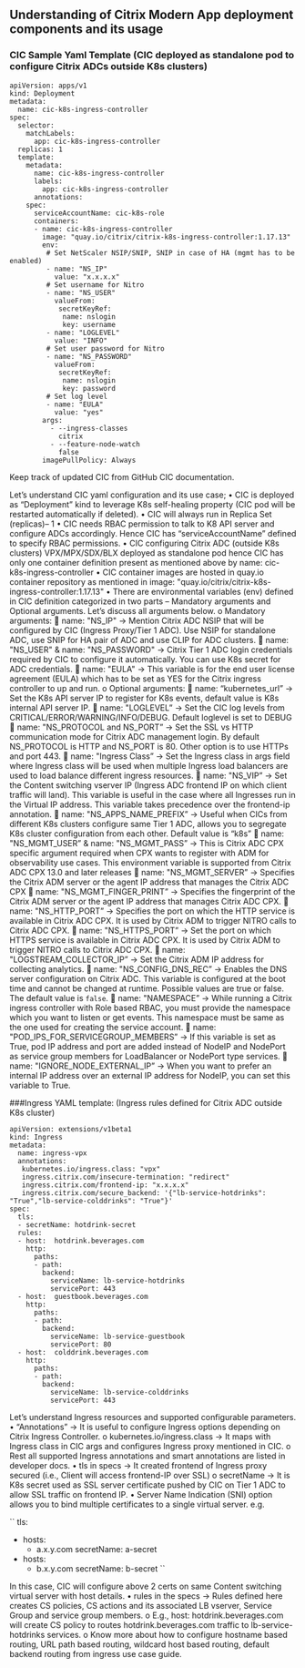 ## Understanding of Citrix Modern App deployment components and its usage

### CIC Sample Yaml Template (CIC deployed as standalone pod to configure Citrix ADCs outside K8s clusters)

```
apiVersion: apps/v1
kind: Deployment
metadata:
  name: cic-k8s-ingress-controller
spec:
  selector:
    matchLabels:
      app: cic-k8s-ingress-controller
  replicas: 1
  template:
    metadata:
      name: cic-k8s-ingress-controller
      labels:
        app: cic-k8s-ingress-controller
      annotations:
    spec: 
      serviceAccountName: cic-k8s-role
      containers:
      - name: cic-k8s-ingress-controller
        image: "quay.io/citrix/citrix-k8s-ingress-controller:1.17.13"
        env:
         # Set NetScaler NSIP/SNIP, SNIP in case of HA (mgmt has to be enabled) 
         - name: "NS_IP"
           value: "x.x.x.x"
         # Set username for Nitro
         - name: "NS_USER"
           valueFrom:
            secretKeyRef:
             name: nslogin
             key: username
         - name: "LOGLEVEL"
           value: "INFO"
         # Set user password for Nitro
         - name: "NS_PASSWORD"
           valueFrom:
            secretKeyRef:
             name: nslogin
             key: password
         # Set log level
         - name: "EULA"
           value: "yes"
        args:
          - --ingress-classes
            citrix
          - --feature-node-watch
            false
        imagePullPolicy: Always
```

Keep track of updated CIC from GitHub CIC documentation.

Let’s understand CIC yaml configuration and its use case;
•	CIC is deployed as “Deployment” kind to leverage K8s self-healing property (CIC pod will be restarted automatically if deleted).
•	CIC will always run in Replica Set (replicas)– 1
•	CIC needs RBAC permission to talk to K8 API server and configure ADCs accordingly. Hence CIC has “serviceAccountName” defined to specify RBAC permissions.
•	CIC configuring Citrix ADC (outside K8s clusters) VPX/MPX/SDX/BLX deployed as standalone pod hence CIC has only one container definition present as mentioned above by name: cic-k8s-ingress-controller
•	CIC container images are hosted in quay.io container repository as mentioned in image: "quay.io/citrix/citrix-k8s-ingress-controller:1.17.13"
•	There are environmental variables (env) defined in CIC definition categorized in two parts – Mandatory arguments and Optional arguments. Let’s discuss all arguments below.
o	Mandatory arguments:
	name: "NS_IP" -> Mention Citrix ADC NSIP that will be configured by CIC (Ingress Proxy/Tier 1 ADC).  Use NSIP for standalone ADC, use SNIP for HA pair of ADC and use CLIP for ADC clusters.
	name: "NS_USER" & name: "NS_PASSWORD" -> Citrix Tier 1 ADC login credentials required by CIC to configure it automatically. You can use K8s secret for ADC credentials.
	name: "EULA" -> This variable is for the end user license agreement (EULA) which has to be set as YES for the Citrix ingress controller to up and run.
o	Optional arguments:
	name: “kubernetes_url” -> Set the K8s API server IP to register for K8s events, default value is K8s internal API server IP.
	name: "LOGLEVEL” -> Set the CIC log levels from CRITICAL/ERROR/WARNING/INFO/DEBUG. Default loglevel is set to DEBUG
	name: "NS_PROTOCOL and NS_PORT” -> Set the SSL vs HTTP communication mode for Citrix ADC management login. By default NS_PROTOCOL is HTTP and NS_PORT is 80. Other option is to use HTTPs and port 443.
	name: "Ingress Class” -> Set the Ingress class in args field where Ingress class will be used when multiple Ingress load balancers are used to load balance different ingress resources. 
	name: "NS_VIP” -> Set the Content switching vserver IP (Ingress ADC frontend IP on which client traffic will land). This variable is useful in the case where all Ingresses run in the Virtual IP address. This variable takes precedence over the frontend-ip annotation.
	name: "NS_APPS_NAME_PREFIX” -> Useful when CICs from different K8s clusters configure same Tier 1 ADC, allows you to segregate K8s cluster configuration from each other. Default value is “k8s”
	name: "NS_MGMT_USER” & name: "NS_MGMT_PASS” -> This is Citrix ADC CPX specific argument required when CPX wants to register with ADM for observability use cases. This environment variable is supported from Citrix ADC CPX 13.0 and later releases
	name: "NS_MGMT_SERVER” -> Specifies the Citrix ADM server or the agent IP address that manages the Citrix ADC CPX
	name: "NS_MGMT_FINGER_PRINT” -> Specifies the fingerprint of the Citrix ADM server or the agent IP address that manages Citrix ADC CPX. 
	name: "NS_HTTP_PORT” -> Specifies the port on which the HTTP service is available in Citrix ADC CPX. It is used by Citrix ADM to trigger NITRO calls to Citrix ADC CPX.
	name: "NS_HTTPS_PORT” -> Set the port on which HTTPS service is available in Citrix ADC CPX. It is used by Citrix ADM to trigger NITRO calls to Citrix ADC CPX.
	name: "LOGSTREAM_COLLECTOR_IP” -> Set the Citrix ADM IP address for collecting analytics.
	name: "NS_CONFIG_DNS_REC” -> Enables the DNS server configuration on Citrix ADC. This variable is configured at the boot time and cannot be changed at runtime. Possible values are true or false. The default value is `false`.
	name: "NAMESPACE” -> While running a Citrix ingress controller with Role based RBAC, you must provide the namespace which you want to listen or get events. This namespace must be same as the one used for creating the service account.
	name: "POD_IPS_FOR_SERVICEGROUP_MEMBERS” -> If this variable is set as True, pod IP address and port are added instead of NodeIP and NodePort as service group members for LoadBalancer or NodePort type services.
	name: "IGNORE_NODE_EXTERNAL_IP” -> When you want to prefer an internal IP address over an external IP address for NodeIP, you can set this variable to True.


 
###Ingress YAML template: (Ingress rules defined for Citrix ADC outside K8s cluster)

```
apiVersion: extensions/v1beta1
kind: Ingress
metadata:
  name: ingress-vpx
  annotations:
   kubernetes.io/ingress.class: "vpx"
   ingress.citrix.com/insecure-termination: "redirect"
   ingress.citrix.com/frontend-ip: "x.x.x.x"
   ingress.citrix.com/secure_backend: '{"lb-service-hotdrinks": "True","lb-service-colddrinks": "True"}'
spec:
  tls:
  - secretName: hotdrink-secret
  rules:
  - host:  hotdrink.beverages.com
    http:
      paths:
      - path: 
        backend:
          serviceName: lb-service-hotdrinks
          servicePort: 443
  - host:  guestbook.beverages.com
    http:
      paths:
      - path: 
        backend:
          serviceName: lb-service-guestbook
          servicePort: 80
  - host:  colddrink.beverages.com
    http:
      paths:
      - path: 
        backend:
          serviceName: lb-service-colddrinks
          servicePort: 443
```

Let’s understand Ingress resources and supported configurable parameters.
•	“Annotations” -> It is useful to configure Ingress options depending on Citrix Ingress Controller.
o	kubernetes.io/ingress.class -> It maps with Ingress class in CIC args and configures Ingress proxy mentioned in CIC.
o	Rest all supported Ingress annotations and smart annotations are listed in developer docs. 
•	tls in specs -> It created frontend of Ingress proxy secured (i.e., Client will access frontend-IP over SSL)
o	secretName -> It is K8s secret used as SSL server certificate pushed by CIC on Tier 1 ADC to allow SSL traffic on frontend IP.
•	Server Name Indication (SNI) option allows you to bind multiple certificates to a single virtual server.
e.g.

``
tls:
- hosts: 
   - a.x.y.com
secretName: a-secret
- hosts: 
   - b.x.y.com
secretName: b-secret 
``

In this case, CIC will configure above 2 certs on same Content switching virtual server with host details.
•	rules in the specs -> Rules defined here creates CS policies, CS actions and its associated LB vserver, Service Group and service group members.
o	E.g., host:  hotdrink.beverages.com will create CS policy to routes hotdrink.beverages.com traffic to lb-service-hotdrinks services.
o	Know more about how to configure hostname based routing, URL path based routing, wildcard host based routing, default backend routing from ingress use case guide.

